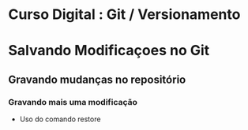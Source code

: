 # Curso Digital : Git / Versionamento

# Salvando Modificaçoes no Git

## Gravando mudanças no repositório

### Gravando mais uma modificação

* Uso do comando restore